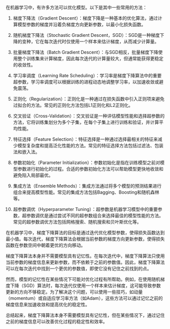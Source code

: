 在机器学习中，有许多方法可以优化模型。以下是其中一些常用的方法：

1. 梯度下降法（Gradient Descent）：梯度下降是一种基本的优化算法，通过计算模型参数的梯度并沿着负梯度方向更新参数，以最小化损失函数。

2. 随机梯度下降法（Stochastic Gradient Descent，SGD）：SGD是一种梯度下降的变种，它在每次迭代时仅使用一个样本来估计梯度，从而减少计算量。

3. 批量梯度下降法（Batch Gradient Descent）：与SGD相反，批量梯度下降使用整个训练集来计算梯度，因此每次迭代的计算量较大，但通常能获得更稳定的收敛性。

4. 学习率调度（Learning Rate Scheduling）：学习率是梯度下降算法中的重要超参数，学习率调度可以根据训练的进程动态地调整学习率，以加速收敛或避免震荡。

5. 正则化（Regularization）：正则化是一种通过在损失函数中引入正则项来避免过拟合的方法。常见的正则化方法包括L1正则化和L2正则化。

6. 交叉验证（Cross-Validation）：交叉验证是一种评估模型性能和选择超参数的方法，它将训练集划分为多个子集，在每个子集上进行训练和验证，并计算平均性能。

7. 特征选择（Feature Selection）：特征选择是一种通过选择最相关的特征来减少模型复杂度和提高泛化性能的方法。常见的特征选择方法包括过滤法、包装法和嵌入法。

8. 参数初始化（Parameter Initialization）：参数初始化是指在训练模型之前对模型参数进行初始化的过程。合适的参数初始化方法可以帮助模型更快地收敛和避免陷入局部最优。

9. 集成方法（Ensemble Methods）：集成方法通过将多个模型的预测结果进行组合来提高模型性能。常见的集成方法包括Bagging、Boosting和随机森林等。

10. 超参数调优（Hyperparameter Tuning）：超参数是机器学习模型中的重要参数，超参数调优是通过尝试不同的超参数组合来选择最佳的模型性能的方法。常见的超参数调优方法包括网格搜索、随机搜索和贝叶斯优化等。

在机器学习中，梯度下降算法的目标是通过迭代优化模型参数，使得损失函数达到最小值。每次迭代，梯度下降算法会根据当前参数的梯度方向更新参数，使得损失函数在参数空间中朝着更优的方向移动。

梯度下降算法本身并不需要模型具有记忆性。在每次迭代中，梯度下降算法只使用当前参数的梯度信息来更新参数，而不依赖于之前的参数值。因此，梯度下降算法可以在每次迭代中找到一个更优的参数值，即使它没有记住之前找到的点。

然而，模型的记忆性在某些情况下可能对优化过程有所帮助。例如，在使用随机梯度下降（SGD）算法时，每次迭代仅使用一个样本来估计梯度，这可能导致参数更新的方向不够稳定。为了解决这个问题，可以使用一些技巧，如动量（momentum）或自适应学习率方法（如Adam），这些方法可以通过记忆之前的梯度信息来加速收敛和提高优化的稳定性。

总结起来，梯度下降算法本身不需要模型具有记忆性，但在某些情况下，通过记住之前的梯度信息可以改善优化过程的稳定性和效率。